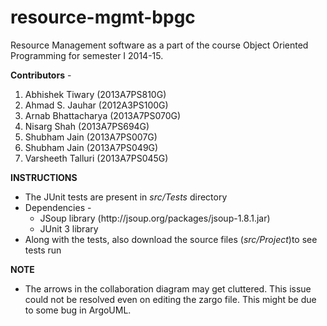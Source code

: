 resource-mgmt-bpgc
==================

Resource Management software as a part of the course Object Oriented Programming for semester I 2014-15.

<b>Contributors</b> -

1. Abhishek Tiwary    (2013A7PS810G)
2. Ahmad S. Jauhar    (2012A3PS100G)
3. Arnab Bhattacharya (2013A7PS070G)
4. Nisarg Shah        (2013A7PS694G)
5. Shubham Jain       (2013A7PS007G)
6. Shubham Jain       (2013A7PS049G)
7. Varsheeth Talluri  (2013A7PS045G)

<b> INSTRUCTIONS</B>

<ul>
  <li>The JUnit tests are present in <i>src/Tests</i> directory</li>
  <li>Dependencies -
    <ul>
      <li>JSoup library (http://jsoup.org/packages/jsoup-1.8.1.jar)</li>
      <li>JUnit 3 library</li>
    </ul>
  </li>
  <li>Along with the tests, also download the source files (<i>src/Project</i>)to see tests run
</ul>


<b>NOTE</b>
<ul>
  <li>The arrows in the collaboration diagram may get cluttered. This
issue could not be resolved even on editing the zargo file.
This might be due to some bug in ArgoUML.</li>
</ul>
